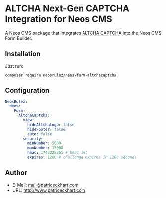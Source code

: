 # ALTCHA Next-Gen CAPTCHA Integration for Neos CMS

A Neos CMS package that integrates [ALTCHA CAPTCHA](https://altcha.org/de/) into the Neos CMS Form Builder.

## Installation

Just run:

```
composer require neosrulez/neos-form-altchacaptcha
```

## Configuration

```yaml
NeosRulez:
  Neos:
    Form:
      AltchaCaptcha:
        view:
          hideAltchaLogo: false
          hideFooter: false
          auto: false
        security:
          minNumber: 5000
          maxNumber: 15000
          hmac: 1742225261 # hmac int
          expires: 1200 # challenge expires in 1200 seconds
```

## Author

* E-Mail: mail@patriceckhart.com
* URL: http://www.patriceckhart.com 

